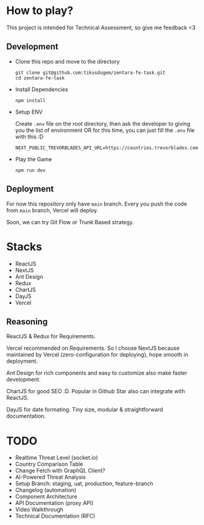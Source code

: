 # How to play?

This project is intended for Technical Assessment, so give me feedback <3

## Development

- Clone this repo and move to the directory
  ```
  git clone git@github.com:tikusdugem/zentara-fe-task.git
  cd zentara-fe-task
  ```
- Install Dependencies
  ```
  npm install
  ```
- Setup ENV

  Create `.env` file on the root directory, then ask the developer to giving you the list of environment OR for this time, you can just fill the `.env` file with this :D

  ```
  NEXT_PUBLIC_TREVORBLADES_API_URL=https://countries.trevorblades.com
  ```

- Play the Game
  ```
  npm run dev
  ```

## Deployment

For now this repository only have `main` branch. Every you push the code from `main` branch, Vercel will deploy.

Soon, we can try Git Flow or Trunk Based strategy.

# Stacks

- ReactJS
- NextJS
- Ant Design
- Redux
- ChartJS
- DayJS
- Vercel

## Reasoning

ReactJS & Redux for Requirements.

Vercel recommended on Requirements. So I choose NextJS because maintained by Vercel (zero-configuration for deploying), hope smooth in deployment.

Ant Design for rich components and easy to customize also make faster development.

ChartJS for good SEO :D. Popular in Github Star also can integrate with ReactJS.

DayJS for date formating. Tiny size, modular & straightforward documentation.

# TODO

- Realtime Threat Level (socket.io)
- Country Comparison Table
- Change Fetch with GraphQL Client?
- AI-Powered Threat Analysis
- Setup Branch: staging, uat, production, feature-branch
- Changelog (automation)
- Component Architecture
- API Documentation (proxy API)
- Video Walkthrough
- Technical Documentation (RFC)
